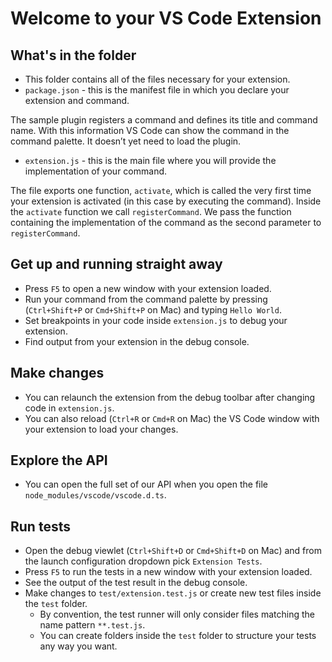 # Welcome to your VS Code Extension

## What's in the folder

- This folder contains all of the files necessary for your extension.
- `package.json` - this is the manifest file in which you declare your extension and command.

The sample plugin registers a command and defines its title and command name. With this information
VS Code can show the command in the command palette. It doesn’t yet need to load the plugin.

- `extension.js` - this is the main file where you will provide the implementation of your command.

The file exports one function, `activate`, which is called the very first time your extension is
activated (in this case by executing the command). Inside the `activate` function we call `registerCommand`.
We pass the function containing the implementation of the command as the second parameter to
`registerCommand`.

## Get up and running straight away

- Press `F5` to open a new window with your extension loaded.
- Run your command from the command palette by pressing (`Ctrl+Shift+P` or `Cmd+Shift+P` on Mac) and typing `Hello World`.
- Set breakpoints in your code inside `extension.js` to debug your extension.
- Find output from your extension in the debug console.

## Make changes

- You can relaunch the extension from the debug toolbar after changing code in `extension.js`.
- You can also reload (`Ctrl+R` or `Cmd+R` on Mac) the VS Code window with your extension to load your changes.

## Explore the API

- You can open the full set of our API when you open the file `node_modules/vscode/vscode.d.ts`.

## Run tests

- Open the debug viewlet (`Ctrl+Shift+D` or `Cmd+Shift+D` on Mac) and from the launch configuration dropdown pick `Extension Tests`.
- Press `F5` to run the tests in a new window with your extension loaded.
- See the output of the test result in the debug console.
- Make changes to `test/extension.test.js` or create new test files inside the `test` folder.
  - By convention, the test runner will only consider files matching the name pattern `**.test.js`.
  - You can create folders inside the `test` folder to structure your tests any way you want.
